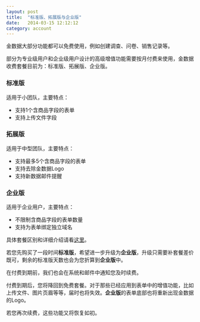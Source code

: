 ```yaml
---
layout: post
title:  "标准版、拓展版与企业版"
date:   2014-03-15 12:12:12
category: account
---
```


金数据大部分功能都可以免费使用，例如创建调查、问卷、销售记录等。

部分为专业级用户和企业级用户设计的高级增值功能需要按月付费来使用，金数据收费套餐目前为：标准版、拓展版、企业版。

### 标准版

   适用于小团队，主要特点：   
  *  支持1个含商品字段的表单
  *  支持上传文件字段

### 拓展版

   适用于中型团队，主要特点：
   
 *  支持最多5个含商品字段的表单
 *  支持去除金数据Logo
 *  支持新数据邮件提醒

### 企业版

   适用于企业用户，主要特点：
   
 *  不限制含商品字段的表单数量
 *  支持为表单绑定独立域名

具体套餐区别和详细介绍请看[这里](https://jinshuju.net/plan)。

若您先购买了一段时间**标准版**，希望进一步升级为**企业版**，升级只需要补套餐差价既可，剩余的标准版天数也会为您折算到**企业版**中。 

在付费到期前，我们也会在系统和邮件中通知您及时续费。

付费到期后，您将降回到免费套餐。对于那些已经应用到表单中的增值功能，比如上传文件、图片页眉等等，届时也将失效。**企业版**的表单底部也将重新出现金数据的Logo。

若您再次续费，这些功能又将恢复如初。
